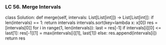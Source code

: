 ### LC 56. Merge Intervals
class Solution:
    def merge(self, intervals: List[List[int]]) -> List[List[int]]:
        if len(intervals) == 1: return intervals
        intervals.sort(key=lambda x: x[0])
        res = [intervals[0]]
        for i in range(1, len(intervals)):
            last = res[-1]
            if intervals[i][0] <= last[1]:
                res[-1][1] = max(intervals[i][1], last[1])
            else:
                res.append(intervals[i])
        return res